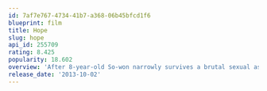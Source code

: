 ```yaml
---
id: 7af7e767-4734-41b7-a368-06b45bfcd1f6
blueprint: film
title: Hope
slug: hope
api_id: 255709
rating: 8.425
popularity: 18.602
overview: 'After 8-year-old So-won narrowly survives a brutal sexual assault, her family labors to help her heal while coping with their own rage and grief.'
release_date: '2013-10-02'
---
```

